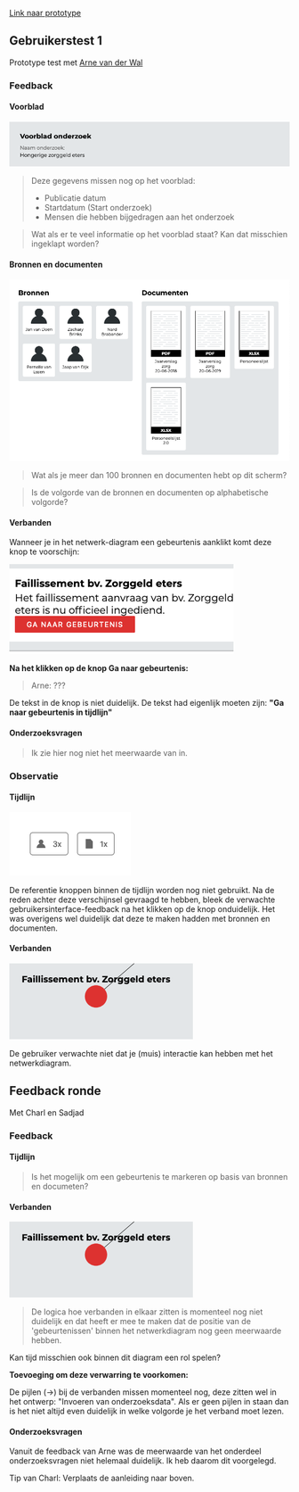 [Link naar prototype](https://oege.ie.hva.nl/~essenj004/FTM/blauwdruk/output/version-1.0.0/)

## Gebruikerstest 1

Prototype test met [Arne van der Wal](https://www.ftm.nl/auteur/Arne-van-der-Wal)

### Feedback

#### Voorblad

![Voorblad](content/voorblad.png)

> Deze gegevens missen nog op het voorblad:
> * Publicatie datum
> * Startdatum (Start onderzoek)
> * Mensen die hebben bijgedragen aan het onderzoek

> Wat als er te veel informatie op het voorblad staat? Kan dat misschien ingeklapt worden?


#### Bronnen en documenten

![Bronnen en documenten](content/bronnen-documenten.png)

> Wat als je meer dan 100 bronnen en documenten hebt op dit scherm?

> Is de volgorde van de bronnen en documenten op alphabetische volgorde?

#### Verbanden

Wanneer je in het netwerk-diagram een gebeurtenis aanklikt komt deze knop te voorschijn:

![Ga naar gebeurtenis](content/ga-naar-gebeurtenis.png)

__Na het klikken op de knop Ga naar gebeurtenis:__

> Arne: ???

De tekst in de knop is niet duidelijk. De tekst had eigenlijk moeten zijn: __"Ga naar gebeurtenis in tijdlijn"__


#### Onderzoeksvragen

> Ik zie hier nog niet het meerwaarde van in.


### Observatie

#### Tijdlijn


![Referentie knoppen](content/knoppen-tijdlijn.png)

De referentie knoppen binnen de tijdlijn worden nog niet gebruikt. Na de reden achter deze verschijnsel gevraagd te hebben, bleek de verwachte gebruikersinterface-feedback na het klikken op de knop onduidelijk. Het was overigens wel duidelijk dat deze te maken hadden met bronnen en documenten.


#### Verbanden

![Netwerkdiagram](content/klikken-op-diagram.png)

De gebruiker verwachte niet dat je (muis) interactie kan hebben met het netwerkdiagram.




## Feedback ronde

Met Charl en Sadjad


### Feedback

#### Tijdlijn

> Is het mogelijk om een gebeurtenis te markeren op basis van bronnen en documeten?


#### Verbanden

![Netwerkdiagram](content/klikken-op-diagram.png)

> De logica hoe verbanden in elkaar zitten is momenteel nog niet duidelijk en dat heeft er mee te maken dat de positie van de 'gebeurtenissen' binnen het netwerkdiagram nog geen meerwaarde hebben.

Kan tijd misschien ook binnen dit diagram een rol spelen?

__Toevoeging om deze verwarring te voorkomen:__

De pijlen (->) bij de verbanden missen momenteel nog, deze zitten wel in het ontwerp: "Invoeren van onderzoeksdata". Als er geen pijlen in staan dan is het niet altijd even duidelijk in welke volgorde je het verband moet lezen.


#### Onderzoeksvragen

Vanuit de feedback van Arne was de meerwaarde van het onderdeel onderzoeksvragen niet helemaal duidelijk. Ik heb daarom dit voorgelegd.

Tip van Charl: Verplaats de aanleiding naar boven.

